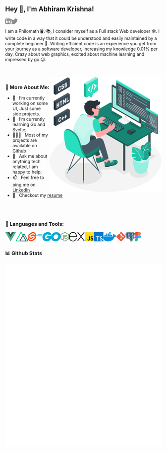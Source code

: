 ## Hey 👋, I'm Abhiram Krishna!

<a href='https://www.linkedin.com/in/abhiram-krishna/'><img align='left' alt="linkedin" src="https://github.com/AbhiramKrishnaM/AbhiramKrishnaM/blob/master/assets/linkedin.svg" height='18px'/></a>
<a href='https://twitter.com/AbhiramKrishnaM'><img align='left' alt="twitter" src="https://github.com/AbhiramKrishnaM/AbhiramKrishnaM/blob/master/assets/twitter.svg" height='18px'/></a>
<br/>

I am a Philomath 🖥️💡📚, I consider myself as a Full stack Web developer 🕸️. I write code in a way that it could be understood and easily maintained by a complete beginner 👶. Writing efficient code is an experience you get from your journey as a software developer, increasing my knowledge 0.01% per day. Crazy about web graphics, excited about machine learning and impressed by go 😉.

<br/>
<br/>

<img align="right" alt="SVG" src="https://github.com/AbhiramKrishnaM/AbhiramKrishnaM/blob/master/assets/coding.svg" width="360px" />
  
### 🧐 More About Me:

- 🔭 &nbsp; I’m currently working on some UI, Just some side projects.
- 🌱 &nbsp; I’m currently learning Go and Svelte;
- 👨🏻‍💻 &nbsp; Most of my projects are available on [Github](https://github.com/AbhiramKrishnaM?tab=repositories)
- 💬 &nbsp; Ask me about anything tech related, I am happy to help;
- 📫 &nbsp; Feel free to ping me on [LinkedIn](https://www.linkedin.com/in/abhiram-krishna/)
- 📝 &nbsp; Checkout my [resume](https://drive.google.com/file/d/1oNDNq2zxZLuMA9rGPxsGKGx_avlUA9yQ/view?usp=sharing)
  <br>
  <br>
  <br>
  <br>

### 🔨 Languages and Tools:

<a href="https://vuejs.org/" target="_blank"> <img align="left" src="https://github.com/AbhiramKrishnaM/AbhiramKrishnaM/blob/master/icons/vuejs.png" alt="pytorch" height="30px"/> </a>
<a href="https://www.tensorflow.org" target="_blank"> <img align="left" src="https://github.com/AbhiramKrishnaM/AbhiramKrishnaM/blob/master/icons/nuxtjs.png" alt="tensorflow" height="30px"/> </a>
<a href="https://www.python.org" target="_blank"><img align="left" alt="Python" height ="30px" src="https://github.com/AbhiramKrishnaM/AbhiramKrishnaM/blob/master/icons/svelte.png"></a>
<a href="https://developer.android.com" target="_blank"> <img align="left" alt="Android" height ="30px" src="https://github.com/AbhiramKrishnaM/AbhiramKrishnaM/blob/master/icons/go.png"> </a>
<a href="https://kotlinlang.org" target="_blank"><img align="left" alt="Kotlin" height ="30px" src="https://github.com/AbhiramKrishnaM/AbhiramKrishnaM/blob/master/icons/node.png"></a>
<a href="https://www.java.com" target="_blank"><img align="left" alt="Java" height ="30px" src="https://github.com/AbhiramKrishnaM/AbhiramKrishnaM/blob/master/icons/express.png"></a>
<a href="https://firebase.google.com/" target="_blank"> <img align="left" src="https://github.com/AbhiramKrishnaM/AbhiramKrishnaM/blob/master/icons/javascript.png" alt="firebase" height ="30px"/> </a>
<a href="https://developer.mozilla.org/en-US/docs/Web/JavaScript" target="_blank"> <img align="left" alt="JavaScript" height ="30px"  src="https://github.com/AbhiramKrishnaM/AbhiramKrishnaM/blob/master/icons/typescript.png"> </a>
<a href="https://www.typescriptlang.org/" target="_blank"><img align="left" alt="Typescirpt" height ="30px" src="https://github.com/AbhiramKrishnaM/AbhiramKrishnaM/blob/master/icons/docker.png"></a>
<a href="https://reactjs.org/" target="_blank"> <img align="left" alt="React" height ="30px" src="https://github.com/AbhiramKrishnaM/AbhiramKrishnaM/blob/master/icons/git.png"></a>
<a href="https://nodejs.org" target="_blank"><img align="left" alt="Node.js" height ="30px" src="https://github.com/AbhiramKrishnaM/AbhiramKrishnaM/blob/master/icons/postgres.png"></a>
<a href="https://git-scm.com/" target="_blank"> <img src="https://github.com/AbhiramKrishnaM/AbhiramKrishnaM/blob/master/icons/figma.png" align="left" alt="git" height='30px'/> </a>

<br>
<br>

### 📊 Github Stats

<a href='https://github.com/rahul-jha98/github-stats-transparent'>
  
![Stats Overview](https://raw.githubusercontent.com/rahul-jha98/github-stats-transparent/output/generated/overview.svg)
![Most Used Languages](https://raw.githubusercontent.com/rahul-jha98/github-stats-transparent/output/generated/languages.svg)

</a>

<br>

<!-- ### 🛠️ My Projects

<a href="https://github.com/rahul-jha98/Artistify.ai" target="_blank"> <img alt="artistify" src="./projects/artistify.svg" height="68" align="left"> </a>
<a href="https://github.com/rahul-jha98/sheets-database" target="_blank"> <img alt="sheetsdatabase" src="./projects/sheetsdatabase.svg"  height="68" align="left"> </a>
<a href="https://github.com/rahul-jha98/README_icons" target="_blank"> <img alt="readmeicons" src="./projects/readmeicons.svg" height="68" align="left"> </a>
<a href="https://github.com/rahul-jha98/PasswordKeeper" target="_blank"> <img alt="passwordkeeper" src="./projects/passwordkeeper.svg" height="68" align="left"> </a> -->
